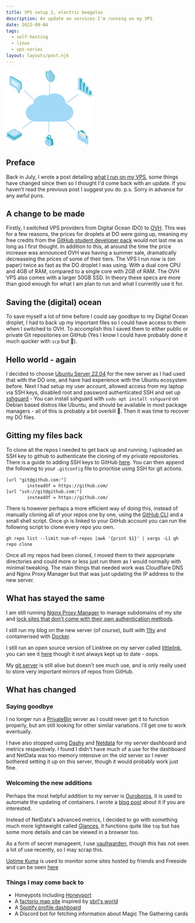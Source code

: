 ```yaml
---
title: VPS setup 2, electric boogaloo 
description: An update on services I'm running on my VPS
date: 2022-09-04
tags:
  - self-hosting
  - linux
  - vps-series
layout: layouts/post.njk
---
```


![](/img/cloud.png)

## Preface

Back in July, I wrote a post detailing [what I run on my VPS](https://blog.crimsontome.com/posts/my-current-vps-setup), some things have changed since then so I thought I'd come back with an update. If you haven't read the previous post I suggest you do. p.s. Sorry in advance for any awful puns.


## A change to be made

Firstly, I switched VPS providers from Digital Ocean (DO) to [OVH](ovhcloud.com/). This was for a few reasons, the prices for droplets at DO were going up, meaning my free credits from the [GitHub student developer pack](https://education.github.com/pack) would not last me as long as I first thought. In addition to this, at around the time the price increase was announced OVH was having a summer sale, dramatically decreaseing the prices of some of their tiers. The VPS I run now is (on paper) twice as fast as the DO droplet I was using. With a dual core CPU and 4GB of RAM, compared to a single core with 2GB of RAM. The OVH VPS also comes with a larger 50GB SSD. In theory these specs are more than good enough for what I am plan to run and what I currently use it for.

## Saving the (digital) ocean

To save myself a lot of time before I could say goodbye to my Digital Ocean droplet, I had to back up my important files so I could have access to them when I switched to OVH. To accomplish this I saved them to either public or private Git repositories on GitHub (Yes I know I could have probably done it much quicker with `scp` but 🤫).

## Hello world - again

I decided to choose [Ubuntu Server 22.04](https://ubuntu.com/download/server) for the new server as I had used that with the DO one, and have had experience with the Ubuntu ecosystem before. Next I had setup my user account, allowed access from my laptop via SSH keys, disabled root and password authenticated SSH and set up [sshguard](https://sshguard.net/) - You can install sshguard with `sudo apt install sshguard` on Debian based distros like Ubuntu, and should be available in most package managers - all of this is probably a bit overkill 🤔. Then it was time to recover my DO files.

## Gitting my files back

To clone all the repos I needed to get back up and running, I uploaded an SSH key to github to authenticate the cloning of my private repositories. There is a guide to adding SSH keys to GitHub [here](https://docs.github.com/en/authentication/connecting-to-github-with-ssh/adding-a-new-ssh-key-to-your-github-account). You can then append the following to your `.gitconfig` file to prioritise using SSH for git actions.

```shell
[url "git@github.com:"]
        insteadOf = https://github.com/
[url "ssh://git@github.com:"]
        insteadOf = https://github.com/

```

There is however perhaps a more efficient way of doing this, instead of manually cloning all of your repos one by one, using the [GitHub CLI](https://cli.github.com/) and a small shell script. Once `gh` is linked to your GitHub account you can run the following script to clone every repo you own. 
```shell
gh repo list --limit num-of-repos |awk '{print $1}' | xargs -L1 gh repo clone
```

Once all my repos had been cloned, I moved them to their appropriate directories and could more or less just run them as I would normally with minimal tweaking. The main things that needed work was Cloudflare DNS and Nginx Proxy Manager but that was just updating the IP address to the new server. 

## What has stayed the same

I am still running [Nginx Proxy Manager](https://nginxproxymanager.com/) to manage subdomains of my site and [lock sites that don't come with their own authentication methods](https://blog.crimsontome.com/posts/locking-sites-with-nginx-proxy-manager/).

I still run my blog on the new server (of course), built with [11ty](https://www.11ty.dev/) and containerised with [Docker](https://www.docker.com/).

I still run an open source version of Linktree on my server called [littlelink](https://github.com/techno-tim/littlelink-server), you can see it [here](https://links.crimsontome.com/) though it isnt always kept up to date - oops.

My [git server](https://git.crimsontome.com) is still alive but doesn't see much use, and is only really used to store very important mirrors of repos from GitHub.

## What has changed

### Saying goodbye

I no longer run a [PrivateBin](https://privatebin.info/) server as I could never get it to function properly, but am still looking for other similar variations. I'll get one to work eventually. 

I have also stopped using [Dashy](https://dashy.to/) and [Netdata](https://github.com/netdata/netdata) for my server dashboard and metrics respectively. I found I didn't have much of a use for the dashboard and NetData was too memory intensive on the old server so I never bothered setting it up on this server, though it would probably work just fine.

### Welcoming the new additions

Perhaps the most helpful addition to my server is [Ouroboros](https://github.com/pyouroboros/ouroboros), it is used to automate the updating of containers. I wrote a [blog post](https://blog.crimsontome.com/posts/automating-container-updates-with-ouroboros/) about it if you are interested.

Instead of NetData's advanced metrics, I decided to go with something much more lightweight called [Glances](https://github.com/nicolargo/glances), it functions quite like `top` but has some more details and can be viewed in a browser too. 

As a form of secret manageent, I use [vaultwarden](https://github.com/dani-garcia/vaultwarden/), though this has not seen a lot of use recently, so I may scrap this. 

[Uptime Kuma](https://github.com/louislam/uptime-kuma) is used to monitor some sites hosted by friends and Freeside and can be seen [here](https://uptime.crimsontome.com/status/uptime)

### Things I may come back to

 - Honeypots including [Honeyport](https://github.com/securitygeneration/Honeyport)
 - A [factorio map site](https://github.com/ProkopRandacek/FactorioFotograf) inspired by [sbrl's world](https://public.mooncarrot.space/Mazeworld64/)
 - A [Spotify profile dashboard](https://github.com/Yooooomi/your_spotify)
 - A Discord bot for fetching information about Magic The Gathering cards
